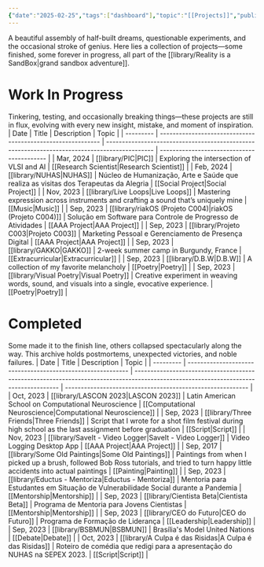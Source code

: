 ```yaml
---
{"date":"2025-02-25","tags":["dashboard"],"topic":"[[Projects]]","publish":true,"PassFrontmatter":true}
---
```


A beautiful assembly of half-built dreams, questionable experiments, and the occasional stroke of genius. Here lies a collection of projects—some finished, some forever in progress, all part of the [[library/Reality is a SandBox\|grand sandbox adventure]].
# Work In Progress
Tinkering, testing, and occasionally breaking things—these projects are still in flux, evolving with every new insight, mistake, and moment of inspiration.
| Date      | Title                                                       | Description                                                                                   | Topic                                      |
| --------- | ----------------------------------------------------------- | --------------------------------------------------------------------------------------------- | ------------------------------------------ |
| Mar, 2024 | [[library/PIC\|PIC]]                                     | Exploring the intersection of VLSI and AI                                                     | [[Research Scientist\|Research Scientist]] |
| Feb, 2024 | [[library/NUHAS\|NUHAS]]                                 | Núcleo de Humanização, Arte e Saúde que realiza as visitas dos Terapeutas da Alegria          | [[Social Project\|Social Project]]         |
| Nov, 2023 | [[library/Live Loops\|Live Loops]]                       | Mastering expression across instruments and crafting a sound that’s uniquely mine             | [[Music\|Music]]                           |
| Sep, 2023 | [[library/riakOS (Projeto C004)\|riakOS (Projeto C004)]] | Solução em Software para Controle de Progresso de Atividades                                  | [[AAA Project\|AAA Project]]               |
| Sep, 2023 | [[library/Projeto C003\|Projeto C003]]                   | Marketing Pessoal e Gerenciamento de Presença Digital                                         | [[AAA Project\|AAA Project]]               |
| Sep, 2023 | [[library/GAKKO\|GAKKO]]                                 | 2-week summer camp in Burgundy, France                                                        | [[Extracurricular\|Extracurricular]]       |
| Sep, 2023 | [[library/D.B.W\|D.B.W]]                                 | A collection of my favorite melancholy                                                        | [[Poetry\|Poetry]]                         |
| Sep, 2023 | [[library/Visual Poetry\|Visual Poetry]]                 | Creative experiment in weaving words, sound, and visuals into a single, evocative experience. | [[Poetry\|Poetry]]                         |


# Completed
Some made it to the finish line, others collapsed spectacularly along the way. This archive holds postmortems, unexpected victories, and noble failures. 
| Date      | Title                                                       | Description                                                                                                                          | Topic                                                      |
| --------- | ----------------------------------------------------------- | ------------------------------------------------------------------------------------------------------------------------------------ | ---------------------------------------------------------- |
| Oct, 2023 | [[library/LASCON 2023\|LASCON 2023]]                     | Latin American School on Computational Neuroscience                                                                                  | [[Computational Neuroscience\|Computational Neuroscience]] |
| Sep, 2023 | [[library/Three Friends\|Three Friends]]                 | Script that I wrote for a shot film festival during high school as the last assignment before graduation                             | [[Script\|Script]]                                         |
| Nov, 2023 | [[library/SaveIt - Video Logger\|SaveIt - Video Logger]] | Video Logging Desktop App                                                                                                            | [[AAA Project\|AAA Project]]                               |
| Sep, 2017 | [[library/Some Old Paintings\|Some Old Paintings]]       | Paintings from when I picked up a brush, followed Bob Ross tutorials, and tried to turn happy little accidents into actual paintings | [[Painting\|Painting]]                                     |
| Sep, 2023 | [[library/Eductus - Mentoriza\|Eductus - Mentoriza]]     | Mentoria para Estudantes em Situação de Vulnerabilidade Social durante a Pandemia                                                    | [[Mentorship\|Mentorship]]                                 |
| Sep, 2023 | [[library/Cientista Beta\|Cientista Beta]]               | Programa de Mentoria para Jovens Cientistas                                                                                          | [[Mentorship\|Mentorship]]                                 |
| Sep, 2023 | [[library/CEO do Futuro\|CEO do Futuro]]                 | Programa de Formação de Liderança                                                                                                    | [[Leadership\|Leadership]]                                 |
| Sep, 2023 | [[library/BSBMUN\|BSBMUN]]                               | Brasília's Model United Nations                                                                                                      | [[Debate\|Debate]]                                         |
| Oct, 2023 | [[library/A Culpa é das Risidas\|A Culpa é das Risidas]] | Roteiro de comédia que redigi para a apresentação do NUHAS na SEPEX 2023.                                                            | [[Script\|Script]]                                         |

